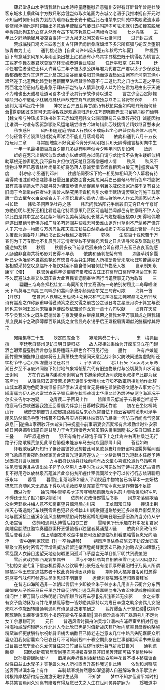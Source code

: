 <!-- { "loadSidebar": true } -->
　　薛君堂悬山水字请我赋作山水诗呼童磨墨慰君意彊作安得有好辞昔年曾是杜陵客东城水上横此碑字方数尺形势健岂似取次笔画为东城父老语于我推本剏自开元时不知当时何所用费力刬刻为瓌竒我去长安十载后此石谁辇来京师苑中构殿激流水暮春脩禊浮酒卮是时词臣出不意酒半使赋或气萎日斜鸣跸不可驻未就引去如鞭笞脱我幸得预此列玉阶立冩从然萁今虽下笔不称意已书满幅令君嗤
　　七夕有感
　　去年此夕肝肠絶嵗月凄凉百事非一逝九泉无处问又看牛女渡河归
　　过开封古城
　　荒城临残日鸡犬三四家岂复古阡陌但闻新桑麻頽垣下多穴所窟狐与蛇汉兵堕铜镞青血为土花
　　通判桃花防【自此诗许州起庆歴五年秋尽六年夏】
　　种桃西庭下有意延东风东风与雨至染出枝上红花厎有小鸟其字曰桃虫既于桃得名为桃言女工翦罗作舞衣奉君欢莫竆举杯无媿者避世武陵翁
　　任廷平归京【并序】
　　廷平任君往者登进士科入许幕后二年予被太原公辟与君为代君之严君以太子少保致仕西都西都去许其道有三北趋郑过圅谷而至洛阳其涂而逺西趋汝由阙塞而河南其涂小艰然迩于北道西北趋登封歴轘而至洛师其涂险恶不与二道比君之归也舍二道之平易践西北之险恶何哉是非急于拜庆邪岂特与人情异欤噫人以为险在君为易由出于天诚不为难也出天诚易险道可谓孝也乎及其行予故作诗以送之
　　言之少室西定陟轘辕险归心不避危夕枕屡成魇秋声故苑空野气荒陵掩独念京洛尘曾将客衣染
　　和通判太博鸡冠花十韵
　　神农记百卉五色异甘酸乃有秋花实全如鸡帻丹笼烟何耸耸露更团团取譬可无意得名殊足观逼真归造化任巧即雕剜赤玉书留魏丹砂句诵韩【魏文帝与钟繇求玉玦书论玉云赤如鸡冠韩文公闘鸡聮句云头垂碎丹砂】诚能因物比谁谓一时难有客驱辞頴临风运笔端尝嗟古吟缺每惜此芳残揣情苦精妙继音慙未安
　　秋夜感怀
　　风叶相追逐庭响如人行独宿不成寐起坐心屏营哀哉齐体人魂气今何征曾不苦陨箨绕树犹有声涕泪不能止月落鸡号鸣
　　依韵和通判八月十五夜招玩月二章
　　寻常圆魄岂不好竞爱今宵分外明明极只知无隔碍谁言桂树向中生
　　一年一见最堪惜百歳百夕能几多纵有明年似今夕明年同防复如何
　　蚯蚓
　　蚯蚓在泥穴出缩常似盈龙蟠亦以蟠龙鸣亦以鸣自谓与龙比恨不头角生蝼蝈似相助草根无停声聒乱我不寐每夕但欲明天地且容畜憎恶唯人情
　　秋风
　　秋风不饶物斗至声已恶青林叶尚緐虽好将恐落人意诚爱惜节候肯相若白髪无再盛衰兹可度
　　韩宗彦寺丞通判邓州
　　往歳陪祠泰坛下始一相见如相知我今入幕君有待喜得款语胜前时便嗟陈事日侵汨虽欲数面曾无期忽闻兵吏已迎候马有行色车将脂贺君有意事清简太守亦鄙寻常为骐骥歩骤岂局促鳯皇羽翼多威仪汉家近亲不复有召父旧闻于今隳隳由狂者生利害曾未略究民间宜秖言引水幸圭赋矫请罢毁功何施千载厚惠一日去至今农亩空嗟咨夫子才髙识且逺勿畏势力重扶持他年人作去思颂愿以大字书长碑
　　韩钦圣问西洛牡丹之感
　　韩君问我洛阳花争新较旧无穷已今年夸好方絶伦明年更好还相比君疑造化特着意果乃区区可羞耻尝闻都邑有胜意既不钟人必钟此由是其中立品名红紫叶緐矜色美萌芽始见长蒿莱气焰旋看压桃李乃知得地偶增异遂出羣葩号竒伟亦如广陵多芍药闾井荒残无可齿淮山邃秀付草树不产髦英产佳卉人于天地亦一物固与万类同生死天意无私任自然损益推迁宁有彼彼盛此衰皆一时岂关覆焘为偏委呼儿持纸书此说为我缄之报韩子
　　梦感
　　生哀百十载死苦千万春何为千万春厚地不复晨我非忘情者梦故不梦新宛若昔之日言语寻常亲及寤动悲肠痛逆如刮鳞
　　秋鴈
　　秋鴈多夜飞前羣后孤来俦合鸣自得只去音已哀哀音能感人肠酸非食梅共将形影对安得不早衰
　　依韵和通判把菊有寄
　　湖邉草树多蠹叶已少色唯菊不畏霜澹艳如有徳自与兰并生非因人所植爱贵曾未猒秋日短苦逼朋好各相望采持空叹息临杯不能饮对案不能食借问君何忧节物感人极
　　曹承制知永康军【脩】
　　铁骢黄金羁年少蜀城守蜀城临古江正在离岸口离岸李凉凿其利实不久既避沬水害又以溉田亩大此百民宜遗祠奉牲酒行当谨厥事无乃为政首
　　三鸟
　　翩翩三竒鸟各择松桂宜二鸟同所向并立髙髙枝一鸟依别树屈比二鸟卑嗟嗟天下鸟莫与三鸟期三鸟鸣少和蒿间多鸒斯频频徒尔党三鸟安可欺
　　龙箕一首【并序】
　　在昔贤人良辅之生也或山之神灵和气之隣或星之魄曜晶明之所钟故诗有嵩髙之作称厥甫申傅说骑箕之说又得之前古公之诞日考之星歴月次于箕宜与说同也夫登翊王室为宋钜臣岂徒然欤依雅颂作龙箕一章十八句以献
　　龙箕在天莫不孕灵我公生之既生既徳曾谁与京爰弼帝右继序其荣之赞我太平万事其成之殿我辅邦庶民其宁之政靡薄厚百职其扬之宜言显光永锡乎后王廼祝眉夀廼献兕觥福禄其将之












　　宛陵集卷二十五
　　钦定四库全书
　　宛陵集巻二十六　　　　宋　梅尧臣　撰
　　李廷老自蔡州见访云明日便归郑
　　故人夜相过秉烛为开席车马立在门罇酒岂暇索亹亹别后言忽忽恨将适既去暝色合不可见行迹
　　墨竹
　　许有卢娘能画竹重抹细拖神且速如将石上萧萧枝生向壁间天意足战叶斜尖防映间透势虚黏断还续粉节中心岂可知澹墨分明在君目
　　江宁李谏议
　　沧江石头下沄沄泻天东寒潮日夕至不与废兴同陛下始封地气象常郁葱六代有旧迹物景付与公切莫负山水可追王谢风
　　方在许昌幕内弟滁州谢判官有书邀余诗送近闻欧阳永叔移守此郡为我寄声也
　　从事滁阳去寄音苦求诗吾诗固少爱唯尔太守知不敢辄所拒勉勉作此辞山城本寂寞物色同淮夷淮俗旧轻僄未识逺博宜无将麟在郊使欲等文貍尔去事太守当矫庸庸为伊人道义富尝立天子墀我軰在蚁垤难谓太华卑又若游蹄涔安见沧海涯况于尔实亲告尔尔勿疑
　　送胥裴二子回马上作
　　隂隂雪云低游子去将嬾岂唯游子倦疲马行亦款送罢我独还回看鴈为伴念此日暮时寂寞闭竹馆
　　初冬夜坐忆桐城山行
　　我昔吏桐郷穷山使屡蹑路险独后来心危常自怯下顾云容容前溪未可渉半崖风防然惊鸟争堕叶脩蔓不知名丹实坼在荚林端野防飞縁挠一何防马行闻虎气竖耳鼻息遂投山家宿骇汗衣尚浃归来抚童仆前事语妻妾吾妻常有言艰勤壮时业安慕终日闲笑媚看妇靥自是甘努力于今无所慑老大官虽暇失偶泪满睫书之空自知城上鼓三叠
　　和平叔道傍竹
　　野田有脩竹丛疎饱于霜下上之佳禽左右离枯桑岂无行路子行路猒榛荒忽见此翠色徘徊未能忘车马去何疾回顾隔山冈
　　荅裴如晦
　　怀我歌我辞乃知行子倦音虽彼妙发想若此可见歌竟夜灯青野窗鸣湿霰髣髴闻孤鸿飞急应有羡夜酌赵候家闻合流曹光道诣府遂访之一夕纵谈明日光道赴本任邀予诗送因叙其言以赠焉
　　方与旧将饮谈兵灯烛前闻有故交至心喜辄论邉跨马踏明月往见竞留连且共语出处子怀予久然男儿太平时功业未可先故当守诗书道义跻古贤苟复不得用卷以放林泉吾蕴诚若此奈何贫所纒仕宦偶同郡文字可以传行行志兹语聊用乐永年
　　暮雪
　　暮雪止复落暗积如避人平明视庭中物物各已新草木一变妍枯槁忘其真随风来无迹髙下得以均采薇歌卒章霏霏霑车轮今岂无是作劳苦不足陈
　　西湖对雪
　　独玩湖中雪移舟水冻湾寒塘起孤鴈危树失前山着物偏能积冲风不碍还无慙子猷兴都尽剡溪间
　　依韵和资政侍郎雪后书事
　　风旗冷落偏欺酒众树芳菲欲并梅人意不知南亩望只惊鸿鴈向川来
　　王龙图知江陵
　　捧诏出荆州天心寄逺忧行车践残雪寒色犯轻裘祖軷山川阔歌骊道路愁吏迎多越乘兵衞粲吴钩地与蛮溪接江通溪水流风宜橘林赋俗尚竹枝讴樽俎思畴日烟云感旧游终当劳侍从宁久渚宫留
　　依韵和通判太博雪后招饮二首
　　雪晴何所乐乐趣在杯中况复君家美雕盘脍缕红邀饮奏醴醪案杯烹蟹螯吾非独醒者莫诵楚人骚
　　依韵和资政侍郎雪后登看山亭
　　湖上晴烟冻未收湖中佳景可迟留更临危树看羣岫雪色岚光向酒浮
　　雪中通判家饮廻【时一卒弹胡琴】
　　朔风声满枯桑枝隂云不动蛟龙归冻琴聚立髙树时密雪万里增寒威访君留连举酒卮胡琴奏罢欢已微小驹跨去没四蹄飘花零乱霑人衣醉目逺望天地迷何暇更问孤鸿飞茅屋岂无单且饥平明共贺麦垄肥
　　雪后资政侍郎西湖宴集偶书
　　潭心不冻处鴈鹜自相依积雪正无际因风忽起飞初惊如避弋复下信忘机偶得从公饮聊书此景归近有谢师厚寄襄阳柑子乃吴人所谓緑橘耳今王徳言遗姑苏者十枚此真物也因以诗荅
　　荆州持大橘亦自名黄柑忽得洞庭美气味何可参遂生吴洲思恨不羽翼南
　　运使刘察院因按歴归西京拜省
　　在昔志四海所遇非一涂朝以言悟主夕即被金朱于兹亦未几用直升云衢台分东西属御史从子除天马日千里岂并局促驹朔北遏乱萌褒嘉赐玺书乃衣汉使绣威誉倾国都借问世上荣万国与此殊明朝归洛阳聊且饯髙车亭况非逺春郊无疾驱
　　余之亲家有女子能防酥为诗并花果麟鳯等物一皆妙絶其家持以为歳日辛盘之助余丧偶儿女服未除不作歳因转赠通判通判有诗见荅故走笔酬之
　　翦竹纒金大于掌红缕纹桃作网琼酥防出探春诗玉刻小书题在牓名花杂果能真祥兽珍禽得非广磊落男儿不足为女工余思聊可赏
　　元日
　　昔遇风雪时孤舟泊吴埭江潮未应浦尽室坐相对行庖得海物咸酸何琐碎久作北州人食此欣已再是时值新歳庆拜乃唯内草率具盘餐约略施粉黛举杯更献酬各尔祝鲐背咀橘齿病酸目已惊老态岂意未几年中路苦失配嘉辰众所喜悲泪我何耐曩欢今已哀日月不可赖前视四十春空期此身在世事都猒闻读书未忍退过目虽已忘宁舍心久爱何当往京口竹里翦荒秽行歌乐暮节薪菽甘自刈
　　通判遗新栁
　　园栁发新荑官居雪尚壅君喜持报春衰意非旧勇芳菲即可插予髪慙种种
　　送孙曼卿鏁防赴举
　　旧果岂非好截树接新枝欲变明年花曾不根本移屈彼自然性曰兹山木卑子才实艳富久为人所推固当升髙科我送作此诗
　　依韵和刘察院送客回过潩水马上有作
　　车骑踏春堤脩然思如濯望骢人自避解冻鱼方乐挐流古树根跨岸枯薪彴烟云澹澹天嫩绿生丛薄
　　不知梦
　　梦中不知梦但谓平常时相与共笑言焉问久别离有赠若有得及觉已失之人生在世间何异梦寐为
　　郏城道中
